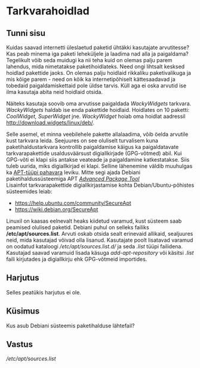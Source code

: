 ﻿# Tarkvarahoidlad

## Tunni sisu


Kuidas saavad internetti üleslaetud paketid ühtäkki kasutajate arvutitesse? Kas peab minema iga paketi leheküljele ja laadima nad alla ja paigaldama? Tegelikult võib seda muidugi ka nii teha kuid on olemas palju parem lahendus, mida nimetatakse paketihoidlateks. Need ongi lihtsalt kesksed hoidlad pakettide jaoks. On olemas palju hoidlaid rikkaliku paketivalikuga ja mis kõige parem - need on kõik ka internetipõhiselt kättesaadavad ja tobedaid paigaldamiskettaid pole üldse tarvis. Küll aga ei oska arvutid ise ilma kasutaja abita neid hoidlaid otsida.

Näiteks kasutaja soovib oma arvutisse paigaldada *WackyWidgets* tarkvara. *WackyWidgets* haldab ise enda pakettide hoidlaid. Hoidlates on 10 paketti: *CoolWidget, SuperWidget* jne. *WackyWidget* hoiab oma hoidlat aadressil http://download.widgets/linux/deb/.

Selle asemel, et minna veebilehele pakette allalaadima, võib öelda arvutile kust tarkvara leida. Seejuures on see oluliselt turvalisem kuna paketihaldustarkvara kontrollib paigaldamise käigus ka paigaldatavate tarkvarapakettide usaldusväärsust digiallkirjade (GPG-võtmed) abil. Kui GPG-võti ei klapi siis antakse veateade ja paigaldamine katkestatakse. Siis tuleb uurida, miks digiallkirjad ei klapi. Selline lähenemine väldib muuhulgas ka [APT-tüüpi pahavara](http://www.arvutikaitse.ee/apt-jouliselt-ebamaarane-kuber-oht/) leviku. Mitte segi ajada Debiani paketihaldussüsteemiga APT [*Advanced Package Tool*](https://wiki.debian.org/Apt)<br>
Lisainfot tarkvarapakettide digiallkirjastamise kohta Debian/Ubuntu-põhistes süsteemides leiab:<br>
* https://help.ubuntu.com/community/SecureApt
* https://wiki.debian.org/SecureApt

Linuxil on kaasas eelnevalt heaks kiidetud varamud, kust süsteem saab peamised olulised paketid. Debiani puhul on selleks failiks <b>/etc/apt/sources.list</b>. Arvuti oskab otsida sealt erinevaid allikaid, sealjuures neid, mida kasutajad võivad olla lisanud. Kasutajate poolt lisatavad varamud on oodatud kataloogi */etc/apt/sources.list.d/* ja seda *.list* tüüpi failidena. Kasutajad saavad varamuid lisada käsuga *add-apt-repository* või käsitsi *.list* faili kirjutades ja digiallkirju ehk GPG-võtmeid importides.


## Harjutus

Selles peatükis harjutus ei ole.

## Küsimus

Kus asub Debiani süsteemis paketihalduse lähtefail?

## Vastus

*/etc/apt/sources.list*
